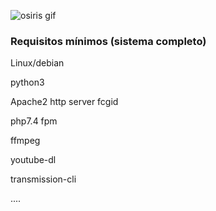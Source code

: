 ![osiris gif](https://vtwitt.com/jsa/osiris.gif)


<h3>Requisitos mínimos (sistema completo)</h3>

Linux/debian

python3

Apache2 http server fcgid

php7.4 fpm

ffmpeg

youtube-dl

transmission-cli


....

